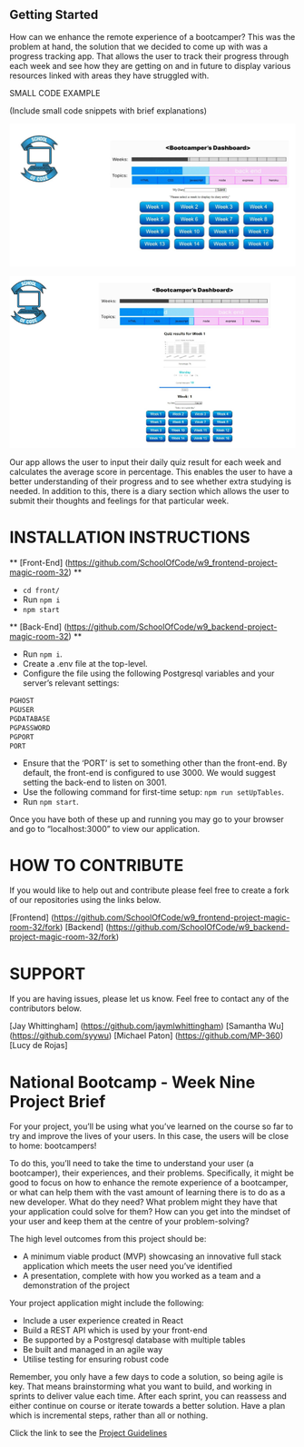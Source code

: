 
## Getting Started
How can we enhance the remote experience of a bootcamper? This was the problem at hand, the solution that we decided to come up with was a progress tracking app. That allows the user to track their progress through each week and see how they are getting on and in future to display various resources linked with areas they have struggled with. 

SMALL CODE EXAMPLE

(Include small code snippets with brief explanations)


![screenshot](Documenting%20our%20code-1.jpg)

![screenshot2](Documenting%20our%20code-2.png)


Our app allows the user to input their daily quiz result for each week and calculates the average score in percentage. This enables the user to have a better understanding of their progress and to see whether extra studying is needed. In addition to this, there is a diary section which allows the user to submit their thoughts and feelings for that particular week.

# INSTALLATION INSTRUCTIONS 

** [Front-End] (https://github.com/SchoolOfCode/w9_frontend-project-magic-room-32) **

- `cd front/`
- Run `npm i`
- `npm start`

** [Back-End] (https://github.com/SchoolOfCode/w9_backend-project-magic-room-32) **

- Run `npm i`.
- Create a .env file at the top-level.
- Configure the file using the following Postgresql variables and your server’s relevant settings:
```
PGHOST 
PGUSER 
PGDATABASE 
PGPASSWORD
PGPORT 
PORT
```
- Ensure that the ‘PORT’ is set to something other than the front-end. By default, the front-end is configured to use 3000. We would suggest setting the back-end to listen on 3001.
- Use the following command for first-time setup: `npm run setUpTables`.
- Run `npm start`.

Once you have both of these up and running you may go to your browser and go to “localhost:3000” to view our application. 

# HOW TO CONTRIBUTE

If you would like to help out and contribute please feel free to create a fork of our repositories using the links below.

[Frontend] (https://github.com/SchoolOfCode/w9_frontend-project-magic-room-32/fork)
[Backend] (https://github.com/SchoolOfCode/w9_backend-project-magic-room-32/fork)

# SUPPORT

If you are having issues, please let us know.
Feel free to contact any of the contributors below.

[Jay Whittingham] (https://github.com/jaymlwhittingham)
[Samantha Wu] (https://github.com/syywu)
[Michael Paton] (https://github.com/MP-360)
[Lucy de Rojas] 




# National Bootcamp - Week Nine Project Brief

For your project, you’ll be using what you’ve learned on the course so far to try and improve the lives of your users. In this case, the users will be close to home: bootcampers!

To do this, you’ll need to take the time to understand your user (a bootcamper), their experiences, and their problems. Specifically, it might be good to focus on how to enhance the remote experience of a bootcamper, or what can help them with the vast amount of learning there is to do as a new developer. What do they need? What problem might they have that your application could solve for them? How can you get into the mindset of your user and keep them at the centre of your problem-solving?

The high level outcomes from this project should be:

- A minimum viable product (MVP) showcasing an innovative full stack application which meets the user need you’ve identified
- A presentation, complete with how you worked as a team and a demonstration of the project

Your project application might include the following:

- Include a user experience created in React
- Build a REST API which is used by your front-end
- Be supported by a Postgresql database with multiple tables
- Be built and managed in an agile way
- Utilise testing for ensuring robust code

Remember, you only have a few days to code a solution, so being agile is key. That means brainstorming what you want to build, and working in sprints to deliver value each time. After each sprint, you can reassess and either continue on course or iterate towards a better solution. Have a plan which is incremental steps, rather than all or nothing.

Click the link to see the [Project Guidelines](https://github.com/SchoolOfCode/project-guidelines/blob/master/project-week.md)
